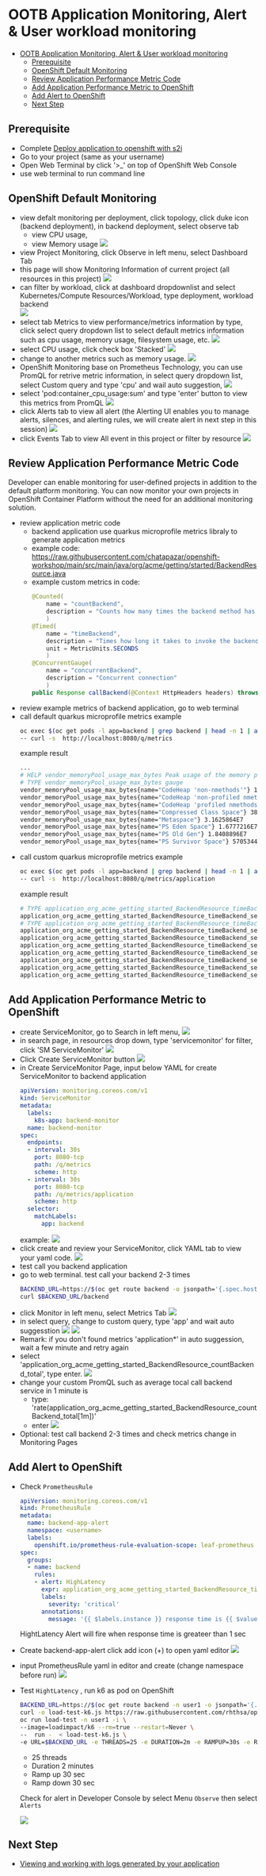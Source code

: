 # OOTB Application Monitoring, Alert & User workload monitoring
<!-- TOC -->

- [OOTB Application Monitoring, Alert \& User workload monitoring](#ootb-application-monitoring-alert--user-workload-monitoring)
  - [Prerequisite](#prerequisite)
  - [OpenShift Default Monitoring](#openshift-default-monitoring)
  - [Review Application Performance Metric Code](#review-application-performance-metric-code)
  - [Add Application Performance Metric to OpenShift](#add-application-performance-metric-to-openshift)
  - [Add Alert to OpenShift](#add-alert-to-openshift)
  - [Next Step](#next-step)

<!-- /TOC -->
## Prerequisite
- Complete [Deploy application to openshift with s2i](deploywiths2i.md)
- Go to your project (same as your username)
- Open Web Terminal by click '>_' on top of OpenShift Web Console
- use web terminal to run command line

## OpenShift Default Monitoring
- view defalt monitoring per deployment, click topology, click duke icon (backend deployment), in backend deployment, select observe tab
  - view CPU usage,
  - view Memory usage
  ![](images/mon_1.png)
- view Project Monitoring, click Observe in left menu, select Dashboard Tab
- this page will show Monitoring Information of current project (all resources in this project)
  ![](images/mon_2.png)
- can filter by workload, click at dashboard dropdownlist and select Kubernetes/Compute Resources/Workload, type deployment, workload backend  
  ![](images/mon_3.png)
- select tab Metrics to view performance/metrics information by type, click select query dropdown list to select default metrics information such as cpu usage, memory usage, filesystem usage, etc. 
  ![](images/mon_4.png)
- select CPU usage, click check box 'Stacked'
  ![](images/mon_6.png)  
- change to another metrics such as memory usage.
  ![](images/mon_7.png) 
- OpenShift Monitoring base on Prometheus Technology, you can use PromQL for retrive metric information, in select query dropdown list, select Custom query and type 'cpu' and wail auto suggestion, 
  ![](images/mon_8.png) 
- select 'pod:container_cpu_usage:sum' and type 'enter' button to view this metrics from PromQL
  ![](images/mon_9.png) 
- click Alerts tab to view all alert (the Alerting UI enables you to manage alerts, silences, and alerting rules, we will create alert in next step in this session)
  ![](images/mon_21.png)
- click Events Tab to view All event in this project or filter by resource
  ![](images/mon_10.png) 

## Review Application Performance Metric Code
Developer can enable monitoring for user-defined projects in addition to the default platform monitoring. You can now monitor your own projects in OpenShift Container Platform without the need for an additional monitoring solution. 
- review application metric code
  - backend application use quarkus microprofile metrics libraly to generate application metrics
  - example code: https://raw.githubusercontent.com/chatapazar/openshift-workshop/main/src/main/java/org/acme/getting/started/BackendResource.java
  - example custom metrics in code:
    ```java
    @Counted(
        name = "countBackend", 
        description = "Counts how many times the backend method has been invoked"
        )
    @Timed(
        name = "timeBackend", 
        description = "Times how long it takes to invoke the backend method in second", 
        unit = MetricUnits.SECONDS
        )
    @ConcurrentGauge(
        name = "concurrentBackend",
        description = "Concurrent connection"
        )
    public Response callBackend(@Context HttpHeaders headers) throws IOException {
    ```
- review example metrics of backend application, go to web terminal
- call default quarkus microprofile metrics example
  ```bash
  oc exec $(oc get pods -l app=backend | grep backend | head -n 1 | awk '{print $1}') \
  -- curl -s  http://localhost:8080/q/metrics
  ```
  example result
  ```bash
  ...
  # HELP vendor_memoryPool_usage_max_bytes Peak usage of the memory pool denoted by the 'name' tag
  # TYPE vendor_memoryPool_usage_max_bytes gauge
  vendor_memoryPool_usage_max_bytes{name="CodeHeap 'non-nmethods'"} 1352064.0
  vendor_memoryPool_usage_max_bytes{name="CodeHeap 'non-profiled nmethods'"} 1018240.0
  vendor_memoryPool_usage_max_bytes{name="CodeHeap 'profiled nmethods'"} 5218944.0
  vendor_memoryPool_usage_max_bytes{name="Compressed Class Space"} 3856880.0
  vendor_memoryPool_usage_max_bytes{name="Metaspace"} 3.1625864E7
  vendor_memoryPool_usage_max_bytes{name="PS Eden Space"} 1.6777216E7
  vendor_memoryPool_usage_max_bytes{name="PS Old Gen"} 1.8408896E7
  vendor_memoryPool_usage_max_bytes{name="PS Survivor Space"} 5705344.0
  ```
- call custom quarkus microprofile metrics example
  ```bash
  oc exec $(oc get pods -l app=backend | grep backend | head -n 1 | awk '{print $1}') \
  -- curl -s  http://localhost:8080/q/metrics/application
  ```
  example result
  ```bash
  # TYPE application_org_acme_getting_started_BackendResource_timeBackend_seconds summary
  application_org_acme_getting_started_BackendResource_timeBackend_seconds_count 1.0
  # TYPE application_org_acme_getting_started_BackendResource_timeBackend_seconds_sum gauge
  application_org_acme_getting_started_BackendResource_timeBackend_seconds_sum 2.503457774
  application_org_acme_getting_started_BackendResource_timeBackend_seconds{quantile="0.5"} 2.503457774
  application_org_acme_getting_started_BackendResource_timeBackend_seconds{quantile="0.75"} 2.503457774
  application_org_acme_getting_started_BackendResource_timeBackend_seconds{quantile="0.95"} 2.503457774
  application_org_acme_getting_started_BackendResource_timeBackend_seconds{quantile="0.98"} 2.503457774
  application_org_acme_getting_started_BackendResource_timeBackend_seconds{quantile="0.99"} 2.503457774
  application_org_acme_getting_started_BackendResource_timeBackend_seconds{quantile="0.999"} 2.503457774
  ```

## Add Application Performance Metric to OpenShift
- create ServiceMonitor, go to Search in left menu, 
  ![](images/mon_11.png) 
- in search page, in resources drop down, type 'servicemonitor' for filter, click 'SM ServiceMonitor'
  ![](images/mon_12.png) 
- Click Create ServiceMonitor button
  ![](images/mon_13.png) 
- in Create ServiceMonitor Page, input below YAML for create ServiceMonitor to backend application
  ```yaml
  apiVersion: monitoring.coreos.com/v1
  kind: ServiceMonitor
  metadata:
    labels:
      k8s-app: backend-monitor
    name: backend-monitor
  spec:
    endpoints:
    - interval: 30s
      port: 8080-tcp
      path: /q/metrics
      scheme: http
    - interval: 30s
      port: 8080-tcp
      path: /q/metrics/application
      scheme: http
    selector:
      matchLabels:
        app: backend  
  ```
  example: 
  ![](images/mon_14.png)  
- click create and review your ServiceMonitor, click YAML tab to view your yaml code. 
  ![](images/mon_15.png) 
- test call you backend application
- go to web terminal. test call your backend 2-3 times
  ```bash
  BACKEND_URL=https://$(oc get route backend -o jsonpath='{.spec.host}')
  curl $BACKEND_URL/backend
  ```
- click Monitor in left menu, select Metrics Tab
  ![](images/mon_16.png)         
- in select query, change to custom query, type 'app' and wait auto suggesstion
  ![](images/mon_17.png) 
  ![](images/mon_18.png)
- Remark: if you don't found metrics 'application*' in auto suggession, wait a few minute and retry again
- select 'application_org_acme_getting_started_BackendResource_countBackend_total', type enter.
  ![](images/mon_19.png) 
- change your custom PromQL such as average tocal call backend service in 1 minute is   
  - type: 'rate(application_org_acme_getting_started_BackendResource_countBackend_total[1m])'
  - enter
  ![](images/mon_20.png) 
- Optional: test call backend 2-3 times and check metrics change in Monitoring Pages


## Add Alert to OpenShift
- Check `PrometheusRule` 
 
  ```yaml
  apiVersion: monitoring.coreos.com/v1
  kind: PrometheusRule
  metadata:
    name: backend-app-alert
    namespace: <username>
    labels:
      openshift.io/prometheus-rule-evaluation-scope: leaf-prometheus
  spec:
    groups:
    - name: backend
      rules:
      - alert: HighLatency
        expr: application_org_acme_getting_started_BackendResource_timeBackend_max_seconds>0.5
        labels:
          severity: 'critical'
        annotations:
          message: '{{ $labels.instance }} response time is {{ $value }} sec'
  ```

  HightLatency Alert will fire when response time is greateer than 1 sec  


- Create backend-app-alert
  click add icon (+) to open yaml editor
  ![](images/alert_1.png) 
  
- input PrometheusRule yaml in editor and create (change namespace before run)
  ![](images/alert_2.png)
  
  
- Test `HightLatency` , run k6 as pod on OpenShift
  
  ```bash
  BACKEND_URL=https://$(oc get route backend -n user1 -o jsonpath='{.spec.host}')/backend
  curl -o load-test-k6.js https://raw.githubusercontent.com/rhthsa/openshift-demo/main/manifests/load-test-k6.js
  oc run load-test -n user1 -i \
  --image=loadimpact/k6 --rm=true --restart=Never \
  --  run -  < load-test-k6.js \
  -e URL=$BACKEND_URL -e THREADS=25 -e DURATION=2m -e RAMPUP=30s -e RAMPDOWN=30s
  ```
  
  - 25 threads
  - Duration 2 minutes
  - Ramp up 30 sec
  - Ramp down 30 sec
  
  

  Check for alert in Developer Console by select Menu `Observe` then select `Alerts`

  ![](images/alert_3.png)



## Next Step
- [Viewing and working with logs generated by your application](logging.md)





